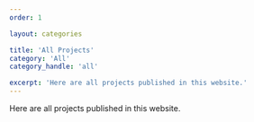 ```yaml
---
order: 1

layout: categories

title: 'All Projects'
category: 'All'
category_handle: 'all'

excerpt: 'Here are all projects published in this website.'
---
```


Here are all projects published in this website.
